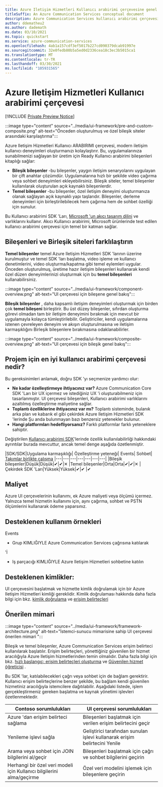 ```yaml
---
title: Azure Iletişim Hizmetleri Kullanıcı arabirimi çerçevesine genel bakış
titleSuffix: An Azure Communication Services conceptual document
description: Azure Communication Services kullanıcı arabirimi çerçevesi hakkında bilgi edinin
author: ddematheu2
ms.author: dademath
ms.date: 03/10/2021
ms.topic: quickstart
ms.service: azure-communication-services
ms.openlocfilehash: 4ab1a157cdf3ef5017b227cd090379dcab91997e
ms.sourcegitcommit: 32e0fedb80b5a5ed0d2336cea18c3ec3b5015ca1
ms.translationtype: MT
ms.contentlocale: tr-TR
ms.lasthandoff: 03/30/2021
ms.locfileid: "105931565"
---
```

# <a name="azure-communication-services-ui-framework"></a>Azure Iletişim Hizmetleri Kullanıcı arabirimi çerçevesi

[!INCLUDE [Private Preview Notice](../../includes/private-preview-include.md)]

:::image type="content" source="../media/ui-framework/pre-and-custom-composite.png" alt-text="Önceden oluşturulmuş ve özel bileşik siteler arasındaki karşılaştırma":::

Azure Iletişim Hizmetleri Kullanıcı ARABIRIMI çerçevesi, modern iletişim kullanıcı deneyimleri oluşturmanızı kolaylaştırır. Bu, uygulamalarınıza sunabilmenizi sağlayan bir üretim için Ready Kullanıcı arabirimi bileşenleri kitaplığı sağlar:

- **Bileşik bileşenler** -bu bileşenler, yaygın iletişim senaryolarını uygulayan bir çift anahtar çözümdür. Uygulamalarına hızlı bir şekilde video çağırma veya sohbet deneyimleri ekleyebilirsiniz. Bileşik siteler, temel bileşenler kullanılarak oluşturulan açık kaynaklı bileşenlerdir.
- **Temel bileşenler** -bu bileşenler, özel iletişim deneyimi oluşturmanıza olanak sağlayan açık kaynaklı yapı taşlarıdır. Bileşenler, derleme deneyimleri için birleştirilebilecek hem çağırma hem de sohbet özelliği için sunulur. 

Bu Kullanıcı arabirimi SDK 'Ları, [Microsoft 'un akıcı tasarım dilini](https://developer.microsoft.com/fluentui/) ve varlıklarını kullanır. Akıcı Kullanıcı arabirimi, Microsoft ürünlerinde test edilen kullanıcı arabirimi çerçevesi için temel bir katman sağlar.

## <a name="differentiating-components-and-composites"></a>**Bileşenleri ve Birleşik siteleri farklılaştırın**

**Temel bileşenler** temel Azure Iletişim Hizmetleri SDK 'larının üzerine kurulmuştur ve temel SDK 'ları başlatma, video işleme ve kullanıcı denetimlerini, video oluşturma/kapatma gibi temel eylemleri uygular. Önceden oluşturulmuş, üretime hazır iletişim bileşenleri kullanarak kendi özel düzen deneyimlerinizi oluşturmak için bu **temel bileşenleri** kullanabilirsiniz.

:::image type="content" source="../media/ui-framework/component-overview.png" alt-text="UI çerçevesi için bileşene genel bakış":::

**Bileşik bileşenler** , daha kapsamlı iletişim deneyimleri oluşturmak için birden çok **temel bileşeni** birleştirir. Bu üst düzey bileşenler, sıfırdan oluşturma görevi olmadan tam bir iletişim deneyimini bırakmak için mevcut bir uygulamayla kolayca tümleştirilebilir. Geliştiriciler, kendi uygulamalarına istenen çevreleyen deneyim ve akışın oluşturulmasına ve iletişim karmaşıklığını Birleşik bileşenlere bırakmasına odaklanabilirler.

:::image type="content" source="../media/ui-framework/composite-overview.png" alt-text="UI çerçevesi için bileşik genel bakış":::

## <a name="what-ui-framework-is-best-for-my-project"></a>Projem için en iyi kullanıcı arabirimi çerçevesi nedir?

Bu gereksinimleri anlamak, doğru SDK 'yı seçmenize yardımcı olur:

- **Ne kadar özelleştirmeye ihtiyacınız var?** Azure Communication Core SDK 'Ları bir UX içermez ve istediğiniz UX 'i oluşturabilmeniz için tasarlanmıştır. UI çerçevesi bileşenleri, Kullanıcı arabirimi varlıklarını azaltılmış özelleştirme maliyetine sağlar.
- **Toplantı özelliklerine ihtiyacınız var mı?** Toplantı sisteminde, bulanık arka plan ve kabarık el gibi çekirdek Azure Iletişim Hizmetleri SDK 'lerinde Şu anda bulunmayan bazı benzersiz yetenekler bulunur.
- **Hangi platformları hedefliyorsanız?** Farklı platformlar farklı yeteneklere sahiptir.

Değiştirilen [Kullanıcı arabirimi SDK](ui-sdk-features.md)'lerinde özellik kullanılabilirliği hakkındaki ayrıntılar burada mevcuttur, ancak temel denge aşağıda özetlenmiştir.

|SDK/SDK|Uygulama karmaşıklığı|   Özelleştirme yeteneği|  Events| Sohbet| [Takımlar birlikte çalışma](./../teams-interop.md)
|---|---|---|---|---|---|---|
|Bileşik bileşenler|Düşük|Düşük|✔|✔|✕
|Temel bileşenler|Orta|Orta|✔|✔|✕
|Çekirdek SDK 'Ları|Yüksek|Yüksek|✔|✔ |✔

## <a name="cost"></a>Maliyet

Azure UI çerçevelerinin kullanımı, ek Azure maliyeti veya ölçümü içermez. Yalnızca temel hizmetin kullanımı için, aynı çağırma, sohbet ve PSTN ölçümlerini kullanarak ödeme yaparsınız.

## <a name="supported-use-cases"></a>Desteklenen kullanım örnekleri

Events

- Grup KIMLIĞIYLE Azure Communication Services çağrısına katılarak

'İ

- Iş parçacığı KIMLIĞIYLE Azure Iletişim Hizmetleri sohbetine katılın

## <a name="supported-identities"></a>Desteklenen kimlikler:

UI çerçevesini başlatmak ve hizmette kimlik doğrulamak için bir Azure Iletişim Hizmetleri kimliği gereklidir. Kimlik doğrulaması hakkında daha fazla bilgi için bkz. [kimlik doğrulama](../authentication.md) ve [erişim belirteçleri](../../quickstarts/access-tokens.md)


## <a name="recommended-architecture"></a>Önerilen mimari 

:::image type="content" source="../media/ui-framework/framework-architecture.png" alt-text="İstemci-sunucu mimarisine sahip UI çerçevesi önerilen mimari ":::

Bileşik ve temel bileşenler, Azure Communication Services erişim belirteci kullanılarak başlatılır. Erişim belirteçleri, yönettiğiniz güvenilen bir hizmet aracılığıyla Azure Iletişim hizmetlerinden temin olmalıdır. Daha fazla bilgi için bkz. [hızlı başlangıç: erişim belirteçleri oluşturma](../../quickstarts/access-tokens.md) ve [Güvenilen hizmet öğreticisi](../../tutorials/trusted-service-tutorial.md) .

Bu SDK 'lar, katılabilecekleri çağrı veya sohbet için de bağlam gerektirir. Kullanıcı erişim belirteçlerine benzer şekilde, bu bağlam kendi güvenilen hizmetiniz aracılığıyla istemcilere dağıtılabilir. Aşağıdaki listede, işlem gerçekleştirmeniz gereken başlatma ve kaynak yönetimi işlevleri özetlenmektedir.

| Contoso sorumlulukları                                 | UI çerçevesi sorumlulukları                         |
|----------------------------------------------------------|-----------------------------------------------------------------|
| Azure 'dan erişim belirteci sağlama                    | Bileşenleri başlatmak için verilen erişim belirtecini geçir        |
| Yenileme işlevi sağla                                 | Geliştirici tarafından sunulan işlevi kullanarak erişim belirtecini Yenile          |
| Arama veya sohbet için JOIN bilgilerini al/geçir          | Bileşenleri başlatmak için çağrı ve sohbet bilgilerini geçirin |
| Herhangi bir özel veri modeli için Kullanıcı bilgilerini alma/geçirme | Özel veri modelini işlemek için bileşenlere geçirin          |
